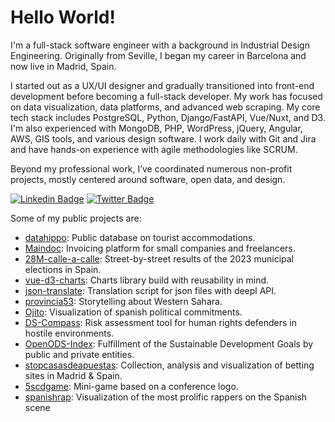 # Hello World!

I'm a full-stack software engineer with a background in Industrial Design Engineering. Originally from Seville, I began my career in Barcelona and now live in Madrid, Spain.

I started out as a UX/UI designer and gradually transitioned into front-end development before becoming a full-stack developer. My work has focused on data visualization, data platforms, and advanced web scraping. My core tech stack includes PostgreSQL, Python, Django/FastAPI, Vue/Nuxt, and D3. I'm also experienced with MongoDB, PHP, WordPress, jQuery, Angular, AWS, GIS tools, and various design software. I work daily with Git and Jira and have hands-on experience with agile methodologies like SCRUM.

Beyond my professional work, I’ve coordinated numerous non-profit projects, mostly centered around software, open data, and design.

[![Linkedin Badge](https://img.shields.io/badge/-Saigesp-blue?style=flat-square&logo=Linkedin&logoColor=white&link=https://www.linkedin.com/in/saigesp/)](https://www.linkedin.com/in/saigesp/)
[![Twitter Badge](https://img.shields.io/badge/-Saigesp-blue?style=flat-square&logo=Twitter&logoColor=white&link=https://twitter.com/Saigesp)](https://twitter.com/Saigesp)

Some of my public projects are:
- [datahippo](https://datahippo.org/): Public database on tourist accommodations.
- [Maindoc](https://app.maindoc.io/): Invoicing platform for small companies and freelancers.
- [28M-calle-a-calle](https://datairahub.github.io/elecciones_28M/secciones.html): Street-by-street results of the 2023 municipal elections in Spain.
- [vue-d3-charts](https://saigesp.github.io/vue-d3-charts/): Charts library build with reusability in mind.
- [json-translate](https://github.com/Saigesp/json-translate): Translation script for json files with deepl API.
- [provincia53](https://www.provincia53.com/): Storytelling about Western Sahara.
- [Ojito](https://ojito.politicalwatch.es/): Visualization of spanish political commitments.
- [DS-Compass](https://ds-compass.protectioninternational.org/): Risk assessment tool for human rights defenders in hostile environments.
- [OpenODS-Index](https://index.openods.es/): Fulfillment of the Sustainable Development Goals by public and private entities.
- [stopcasasdeapuestas](https://stopcasasdeapuestas.com/): Collection, analysis and visualization of betting sites in Madrid & Spain.
- [5scdgame](http://5scdgame.dataira.com/): Mini-game based on a conference logo.
- [spanishrap](http://spanish-rap.dataira.com/): Visualization of the most prolific rappers on the Spanish scene
